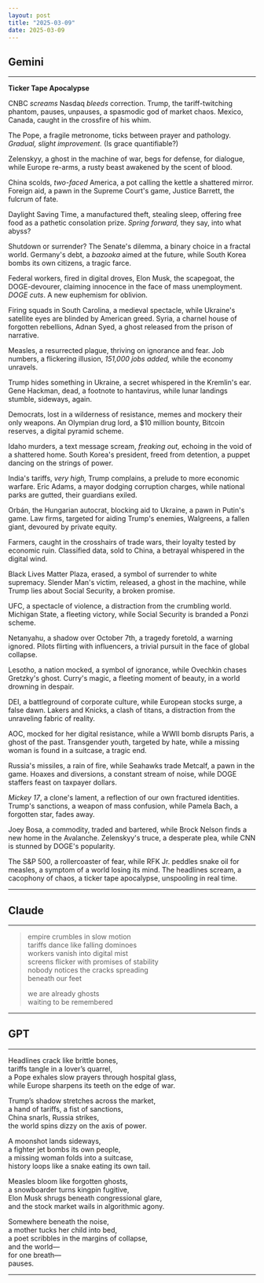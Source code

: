 ```yaml
---
layout: post
title: "2025-03-09"
date: 2025-03-09
---
```


## Gemini

*****
**Ticker Tape Apocalypse**

CNBC *screams* Nasdaq *bleeds* correction.
Trump, the tariff-twitching phantom,
pauses, unpauses, a spasmodic god
of market chaos. Mexico, Canada,
caught in the crossfire of his whim.

The Pope, a fragile metronome,
ticks between prayer and pathology.
*Gradual, slight improvement.*
(Is grace quantifiable?)

Zelenskyy, a ghost in the machine of war,
begs for defense, for dialogue,
while Europe re-arms, a rusty beast
awakened by the scent of blood.

China scolds, *two-faced* America,
a pot calling the kettle a shattered mirror.
Foreign aid, a pawn in the Supreme Court's game,
Justice Barrett, the fulcrum of fate.

Daylight Saving Time, a manufactured theft,
stealing sleep, offering free food
as a pathetic consolation prize.
*Spring forward,* they say, into what abyss?

Shutdown or surrender? The Senate's dilemma,
a binary choice in a fractal world.
Germany's debt, a *bazooka* aimed at the future,
while South Korea bombs its own citizens, a tragic farce.

Federal workers, fired in digital droves,
Elon Musk, the scapegoat, the DOGE-devourer,
claiming innocence in the face of mass unemployment.
*DOGE cuts*. A new euphemism for oblivion.

Firing squads in South Carolina, a medieval spectacle,
while Ukraine's satellite eyes are blinded by American greed.
Syria, a charnel house of forgotten rebellions,
Adnan Syed, a ghost released from the prison of narrative.

Measles, a resurrected plague,
thriving on ignorance and fear.
Job numbers, a flickering illusion,
*151,000 jobs added,* while the economy unravels.

Trump hides something in Ukraine,
a secret whispered in the Kremlin's ear.
Gene Hackman, dead, a footnote to hantavirus,
while lunar landings stumble, sideways, again.

Democrats, lost in a wilderness of resistance,
memes and mockery their only weapons.
An Olympian drug lord, a $10 million bounty,
Bitcoin reserves, a digital pyramid scheme.

Idaho murders, a text message scream, *freaking out,*
echoing in the void of a shattered home.
South Korea's president, freed from detention,
a puppet dancing on the strings of power.

India's tariffs, *very high,* Trump complains,
a prelude to more economic warfare.
Eric Adams, a mayor dodging corruption charges,
while national parks are gutted, their guardians exiled.

Orbán, the Hungarian autocrat,
blocking aid to Ukraine, a pawn in Putin's game.
Law firms, targeted for aiding Trump's enemies,
Walgreens, a fallen giant, devoured by private equity.

Farmers, caught in the crosshairs of trade wars,
their loyalty tested by economic ruin.
Classified data, sold to China,
a betrayal whispered in the digital wind.

Black Lives Matter Plaza, erased,
a symbol of surrender to white supremacy.
Slender Man's victim, released, a ghost in the machine,
while Trump lies about Social Security, a broken promise.

UFC, a spectacle of violence,
a distraction from the crumbling world.
Michigan State, a fleeting victory,
while Social Security is branded a Ponzi scheme.

Netanyahu, a shadow over October 7th,
a tragedy foretold, a warning ignored.
Pilots flirting with influencers,
a trivial pursuit in the face of global collapse.

Lesotho, a nation mocked, a symbol of ignorance,
while Ovechkin chases Gretzky's ghost.
Curry's magic, a fleeting moment of beauty,
in a world drowning in despair.

DEI, a battleground of corporate culture,
while European stocks surge, a false dawn.
Lakers and Knicks, a clash of titans,
a distraction from the unraveling fabric of reality.

AOC, mocked for her digital resistance,
while a WWII bomb disrupts Paris, a ghost of the past.
Transgender youth, targeted by hate,
while a missing woman is found in a suitcase, a tragic end.

Russia's missiles, a rain of fire,
while Seahawks trade Metcalf, a pawn in the game.
Hoaxes and diversions, a constant stream of noise,
while DOGE staffers feast on taxpayer dollars.

*Mickey 17*, a clone's lament,
a reflection of our own fractured identities.
Trump's sanctions, a weapon of mass confusion,
while Pamela Bach, a forgotten star, fades away.

Joey Bosa, a commodity, traded and bartered,
while Brock Nelson finds a new home in the Avalanche.
Zelenskyy's truce, a desperate plea,
while CNN is stunned by DOGE's popularity.

The S&P 500, a rollercoaster of fear,
while RFK Jr. peddles snake oil for measles,
a symptom of a world losing its mind.
The headlines scream, a cacophony of chaos,
a ticker tape apocalypse, unspooling in real time.
*****

## Claude

*****
> empire crumbles in slow motion  
> tariffs dance like falling dominoes  
> workers vanish into digital mist  
> screens flicker with promises of stability  
> nobody notices the cracks spreading  
> beneath our feet  
>  
> we are already ghosts  
> waiting to be remembered  
*****

## GPT

*****  
Headlines crack like brittle bones,  
tariffs tangle in a lover’s quarrel,  
a Pope exhales slow prayers through hospital glass,  
while Europe sharpens its teeth on the edge of war.  

Trump’s shadow stretches across the market,  
a hand of tariffs, a fist of sanctions,  
China snarls, Russia strikes,  
the world spins dizzy on the axis of power.  

A moonshot lands sideways,  
a fighter jet bombs its own people,  
a missing woman folds into a suitcase,  
history loops like a snake eating its own tail.  

Measles bloom like forgotten ghosts,  
a snowboarder turns kingpin fugitive,  
Elon Musk shrugs beneath congressional glare,  
and the stock market wails in algorithmic agony.  

Somewhere beneath the noise,  
a mother tucks her child into bed,  
a poet scribbles in the margins of collapse,  
and the world—  
for one breath—  
pauses.  
*****
